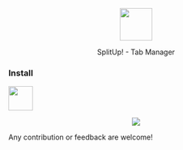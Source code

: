 <p align="center">
  <img width="64" height ="64" src="https://raw.githubusercontent.com/onaralili/SplitUp/master/SplitLogo.png" />
</p>
<p align="center" >
    SplitUp! - Tab Manager
<p>

### Install
<a href="https://chrome.google.com/webstore/detail/splitup/bhoodecbejheonelhikcfahgpgahffmf"><img src="https://raw.githubusercontent.com/alrra/browser-logos/master/src/chrome/chrome_128x128.png" width="48" /></a>

<p align="center">
  <img src="https://lh3.googleusercontent.com/5LA6oZx8-pz9PXISzOnGv_-tMoKU7yvGSVHvnpLWWAKVEqkrEX4qfX16KztwC9zwxjGkp9SvAA=w640-h400-e365" />
</p>


Any contribution or feedback are welcome!
